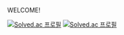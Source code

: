 WELCOME!


[![Solved.ac 프로필](http://mazassumnida.wtf/api/v2/generate_badge?boj=dlrudgjs104)](https://solved.ac/dlrudgjs104)
[![Solved.ac 프로필](http://mazassumnida.wtf/api/generate_badge?boj=dlrudgjs104)](https://solved.ac/dlrudgjs104)
